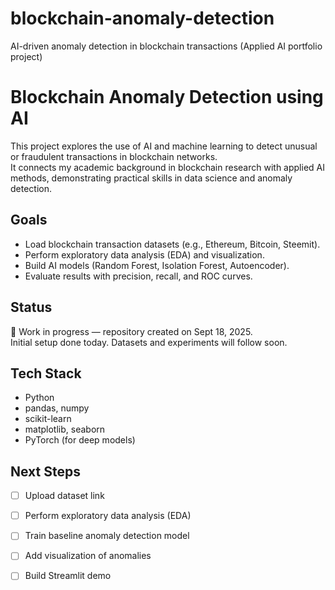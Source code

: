 # blockchain-anomaly-detection
AI-driven anomaly detection in blockchain transactions (Applied AI portfolio project)

# Blockchain Anomaly Detection using AI  

This project explores the use of AI and machine learning to detect unusual or fraudulent transactions in blockchain networks.  
It connects my academic background in blockchain research with applied AI methods, demonstrating practical skills in data science and anomaly detection.  

## Goals  
- Load blockchain transaction datasets (e.g., Ethereum, Bitcoin, Steemit).  
- Perform exploratory data analysis (EDA) and visualization.  
- Build AI models (Random Forest, Isolation Forest, Autoencoder).  
- Evaluate results with precision, recall, and ROC curves.  

## Status  
🚀 Work in progress — repository created on Sept 18, 2025.  
Initial setup done today. Datasets and experiments will follow soon.  

## Tech Stack  
- Python  
- pandas, numpy  
- scikit-learn  
- matplotlib, seaborn  
- PyTorch (for deep models)  

## Next Steps  
- [ ] Upload dataset link  
- [ ] Perform exploratory data analysis (EDA)  
- [ ] Train baseline anomaly detection model  
- [ ] Add visualization of anomalies  
- [ ] Build Streamlit demo  

